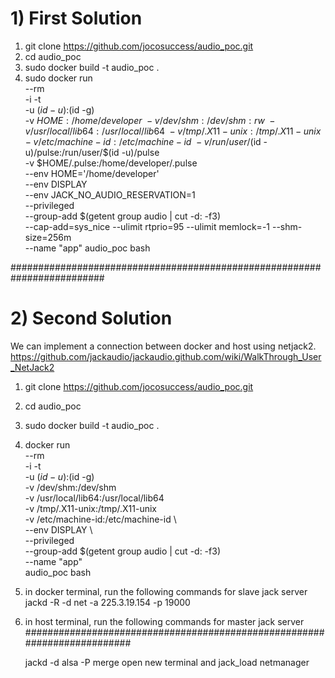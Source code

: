 # 1) First Solution

1. git clone https://github.com/jocosuccess/audio_poc.git
2. cd audio_poc
3. sudo docker build -t audio_poc .
4. sudo docker run \
    --rm \
    -i -t \
    -u $(id -u):$(id -g) \
    -v $HOME:/home/developer \
    -v /dev/shm:/dev/shm:rw \
    -v /usr/local/lib64:/usr/local/lib64 \
    -v /tmp/.X11-unix:/tmp/.X11-unix \
    -v /etc/machine-id:/etc/machine-id \
    -v /run/user/$(id -u)/pulse:/run/user/$(id -u)/pulse \
    -v $HOME/.pulse:/home/developer/.pulse \
    --env HOME='/home/developer' \
    --env DISPLAY \
    --env JACK_NO_AUDIO_RESERVATION=1 \
    --privileged \
    --group-add $(getent group audio | cut -d: -f3) \
    --cap-add=sys_nice --ulimit rtprio=95 --ulimit memlock=-1 --shm-size=256m \
    --name "app" audio_poc bash

#########################################################################

# 2) Second Solution

We can implement a connection between docker and host using netjack2.
https://github.com/jackaudio/jackaudio.github.com/wiki/WalkThrough_User_NetJack2

1. git clone https://github.com/jocosuccess/audio_poc.git
2. cd audio_poc
3. sudo docker build -t audio_poc .
4. docker run \
    --rm \
    -i -t \
    -u $(id -u):$(id -g) \
    -v /dev/shm:/dev/shm \
    -v /usr/local/lib64:/usr/local/lib64 \
    -v /tmp/.X11-unix:/tmp/.X11-unix \
    -v /etc/machine-id:/etc/machine-id \    
    --env DISPLAY \    
    --privileged \
    --group-add $(getent group audio | cut -d: -f3) \
    --name "app" \
    audio_poc bash
5. in docker terminal, run the following commands for slave jack server
    jackd -R -d net -a 225.3.19.154 -p 19000    
6. in host terminal, run the following commands for master jack server
#########################################################################


    jackd -d alsa -P merge
    open new terminal and jack_load netmanager
